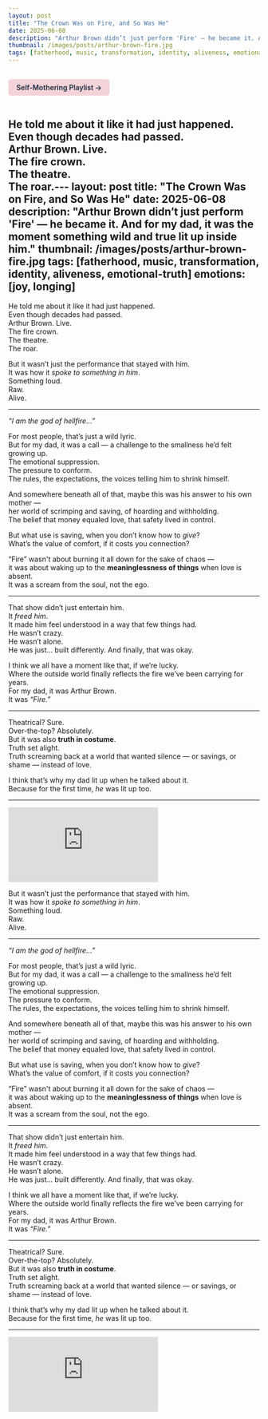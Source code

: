 ```yaml
---
layout: post
title: "The Crown Was on Fire, and So Was He"
date: 2025-06-08
description: "Arthur Brown didn’t just perform 'Fire' — he became it. And for my dad, it was the moment something wild and true lit up inside him."
thumbnail: /images/posts/arthur-brown-fire.jpg
tags: [fatherhood, music, transformation, identity, aliveness, emotional-truth]
---
```


<a href="https://music.youtube.com/playlist?list=PLuO5E1rh5RqIzePJeOjdXo62gwnYJ748_&si=NvtF0mzI9Sx2IoPu&shuffle=1" 
   target="_blank" 
   class="back-button"
   style="display:inline-block; margin: 1rem auto; background-color: #F4D3D8; color: #1A2D41; padding: 0.5rem 1rem; border-radius: 6px; font-weight: 600; text-decoration: none;">
  Self‑Mothering Playlist →
</a>

He told me about it like it had just happened.  
Even though decades had passed.  
Arthur Brown. Live.  
The fire crown.  
The theatre.  
The roar.---
layout: post
title: "The Crown Was on Fire, and So Was He"
date: 2025-06-08
description: "Arthur Brown didn’t just perform 'Fire' — he became it. And for my dad, it was the moment something wild and true lit up inside him."
thumbnail: /images/posts/arthur-brown-fire.jpg
tags: [fatherhood, music, transformation, identity, aliveness, emotional-truth]
emotions: [joy, longing]
---

He told me about it like it had just happened.  
Even though decades had passed.  
Arthur Brown. Live.  
The fire crown.  
The theatre.  
The roar.

But it wasn’t just the performance that stayed with him.  
It was how it *spoke to something in him*.  
Something loud.  
Raw.  
Alive.

---

*“I am the god of hellfire…”*  

For most people, that’s just a wild lyric.  
But for my dad, it was a call — a challenge to the smallness he’d felt growing up.  
The emotional suppression.  
The pressure to conform.  
The rules, the expectations, the voices telling him to shrink himself.

And somewhere beneath all of that, maybe this was his answer to his own mother —  
her world of scrimping and saving, of hoarding and withholding.  
The belief that money equaled love, that safety lived in control.

But what use is saving, when you don’t know how to *give*?  
What’s the value of comfort, if it costs you connection?

“Fire” wasn't about burning it all down for the sake of chaos —  
it was about waking up to the **meaninglessness of things** when love is absent.  
It was a scream from the soul, not the ego.

---

That show didn’t just entertain him.  
It *freed him*.  
It made him feel understood in a way that few things had.  
He wasn’t crazy.  
He wasn’t alone.  
He was just… built differently. And finally, that was okay.

I think we all have a moment like that, if we’re lucky.  
Where the outside world finally reflects the fire we’ve been carrying for years.  
For my dad, it was Arthur Brown.  
It was *“Fire.”*

---

Theatrical? Sure.  
Over-the-top? Absolutely.  
But it was also **truth in costume**.  
Truth set alight.  
Truth screaming back at a world that wanted silence — or savings, or shame — instead of love.

I think that’s why my dad lit up when he talked about it.  
Because for the first time, *he* was lit up too.

---

<div class="video-container">
  <iframe src="https://www.youtube.com/embed/en1uwIzI3SE"
    title="Arthur Brown - Fire (Live, 1968)" 
    frameborder="0" allow="accelerometer; autoplay; clipboard-write; 
    encrypted-media; gyroscope; picture-in-picture; web-share" 
    allowfullscreen></iframe>
</div>


But it wasn’t just the performance that stayed with him.  
It was how it *spoke to something in him*.  
Something loud.  
Raw.  
Alive.

---

*“I am the god of hellfire…”*  

For most people, that’s just a wild lyric.  
But for my dad, it was a call — a challenge to the smallness he’d felt growing up.  
The emotional suppression.  
The pressure to conform.  
The rules, the expectations, the voices telling him to shrink himself.

And somewhere beneath all of that, maybe this was his answer to his own mother —  
her world of scrimping and saving, of hoarding and withholding.  
The belief that money equaled love, that safety lived in control.

But what use is saving, when you don’t know how to *give*?  
What’s the value of comfort, if it costs you connection?

“Fire” wasn't about burning it all down for the sake of chaos —  
it was about waking up to the **meaninglessness of things** when love is absent.  
It was a scream from the soul, not the ego.

---

That show didn’t just entertain him.  
It *freed him*.  
It made him feel understood in a way that few things had.  
He wasn’t crazy.  
He wasn’t alone.  
He was just… built differently. And finally, that was okay.

I think we all have a moment like that, if we’re lucky.  
Where the outside world finally reflects the fire we’ve been carrying for years.  
For my dad, it was Arthur Brown.  
It was *“Fire.”*

---

Theatrical? Sure.  
Over-the-top? Absolutely.  
But it was also **truth in costume**.  
Truth set alight.  
Truth screaming back at a world that wanted silence — or savings, or shame — instead of love.

I think that’s why my dad lit up when he talked about it.  
Because for the first time, *he* was lit up too.

---

<div class="video-container">
  <iframe src="https://www.youtube.com/embed/en1uwIzI3SE"
    title="Arthur Brown - Fire (Live, 1968)" 
    frameborder="0" allow="accelerometer; autoplay; clipboard-write; 
    encrypted-media; gyroscope; picture-in-picture; web-share" 
    allowfullscreen></iframe>
</div>
